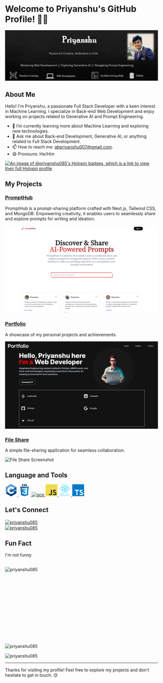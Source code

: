 # Welcome to Priyanshu's GitHub Profile! 👨‍💻

![Profile Banner](/Banner.png)

## About Me

Hello! I'm Priyanshu, a passionate Full Stack Developer with a keen interest in Machine Learning. I specialize in Back-end Web Development and enjoy working on projects related to Generative AI and Prompt Engineering.

- 🌱 I’m currently learning more about Machine Learning and exploring new technologies.
- 💬 Ask me about Back-end Development, Generative AI, or anything related to Full Stack Development.
- 📫 How to reach me: abpriyanshu007@gmail.com.
- 😄 Pronouns: He/Him

[![An image of @priyanshu085's Holopin badges, which is a link to view their full Holopin profile](https://holopin.me/priyanshu085)](https://holopin.io/@priyanshu085)

## My Projects

### [PromptHub](https://github.com/Priyanshu085/Prompthub)
PromptHub is a prompt-sharing platform crafted with Next.js, Tailwind CSS, and MongoDB. Empowering creativity, it enables users to seamlessly share and explore prompts for writing and ideation.

![PromptHub Screenshot](/screenshots/Prompthub.png)

### [Portfolio](https://github.com/Priyanshu085/Portfolio)
A showcase of my personal projects and achievements.

![Portfolio Screenshot](/screenshots/Portfolio.png)

### [File Share](https://github.com/Priyanshu085/File-Share)
A simple file-sharing application for seamless collaboration.

![File Share Screenshot](https://example.com/file-share-screenshot.png)

## Language and Tools
<p align="left"> 
<a href="https://www.w3schools.com/cpp/" target="_blank" rel="noreferrer"> <img src="https://raw.githubusercontent.com/devicons/devicon/master/icons/cplusplus/cplusplus-original.svg" alt="cplusplus" width="40" height="40"/> </a>
<a href="https://www.w3schools.com/css/" target="_blank" rel="noreferrer"> <img src="https://raw.githubusercontent.com/devicons/devicon/master/icons/css3/css3-original-wordmark.svg" alt="css3" width="40" height="40"/> </a> 
<a href="https://cloud.google.com" target="_blank" rel="noreferrer"> <img src="https://www.vectorlogo.zone/logos/google_cloud/google_cloud-icon.svg" alt="gcp" width="40" height="40"/> </a> 
<a href="https://developer.mozilla.org/en-US/docs/Web/JavaScript" target="_blank" rel="noreferrer"> <img src="https://raw.githubusercontent.com/devicons/devicon/master/icons/javascript/javascript-original.svg" alt="javascript" width="40" height="40"/> </a> 
<a href="https://reactjs.org/" target="_blank" rel="noreferrer"> <img src="https://raw.githubusercontent.com/devicons/devicon/master/icons/react/react-original-wordmark.svg" alt="react" width="40" height="40"/> </a> 
<a href="https://www.typescriptlang.org/" target="_blank" rel="noreferrer"> <img src="https://raw.githubusercontent.com/devicons/devicon/master/icons/typescript/typescript-original.svg" alt="typescript" width="40" height="40"/> </a> 
</p>

## Let's Connect

<p align="left">
<a href="https://linkedin.com/in/priyanshu085" target="blank"><img align="center" src="https://raw.githubusercontent.com/rahuldkjain/github-profile-readme-generator/master/src/images/icons/Social/linked-in-alt.svg" alt="priyanshu085" height="30" width="40" /></a>

<br>
<a href="https://www.leetcode.com/priyanshu085" target="blank"><img align="center" src="https://raw.githubusercontent.com/rahuldkjain/github-profile-readme-generator/master/src/images/icons/Social/leet-code.svg" alt="priyanshu085" height="30" width="40" /></a>
</p>

<!-- 
- [Leetcode](https://leetcode.com/Priyanshu085/)
- [LinkedIn](https://www.linkedin.com/in/Priyanshu085/)
- [Google Developer Console](https://g.dev/priyanshu085) -->

## Fun Fact
I'm not funny

<br>

<img align="left" src="https://github-readme-stats.vercel.app/api/top-langs?username=priyanshu085&show_icons=true&locale=en&layout=compact" alt="priyanshu085" width="400" height="250" />

&nbsp;<img align="center" src="https://github-readme-stats.vercel.app/api?username=priyanshu085&show_icons=true&locale=en" alt="priyanshu085" width="400" height="250" />

<img align="center" src="https://github-readme-streak-stats.herokuapp.com/?user=priyanshu085&" width="1000"  alt="priyanshu085" />

---

Thanks for visiting my profile! Feel free to explore my projects and don't hesitate to get in touch. 😊
